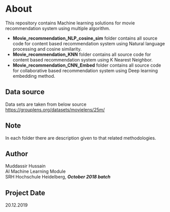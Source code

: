 # About
This repository contains Machine learning solutions for movie recommendation system using multiple algorithm.<br>
* **Movie_recommendation_NLP_cosine_sim** folder contains all source code for content based recommendation system using Natural language processing and cosine similarity. <br>
* **Movie_recommendation_KNN** folder contains all source code for content based recommendation system using K Nearest Neighbor.<br>
* **Movie_recommendation_CNN_Embed** folder contains all source code for collaborative based recommendation system using Deep learning embedding method.<br>
## Data source
Data sets are taken from below source<br>
<a href="https://grouplens.org/datasets/movielens/25m/">https://grouplens.org/datasets/movielens/25m/</a>
## Note 
In each folder there are description given to that related methodologies.
## Author
Muddassir Hussain<br>
AI Machine Learning Module<br>
SRH Hochschule Heidelberg, ***October 2018 batch***
## Project Date
20.12.2019




